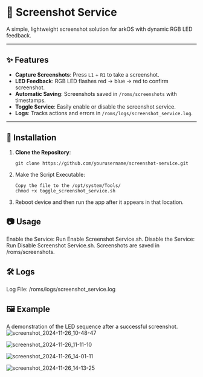 # 📸 Screenshot Service

A simple, lightweight screenshot solution for arkOS with dynamic RGB LED feedback.

---

## ✨ Features

- **Capture Screenshots**: Press `L1` + `R1` to take a screenshot.
- **LED Feedback**: RGB LED flashes red → blue → red to confirm screenshot.
- **Automatic Saving**: Screenshots saved in `/roms/screenshots` with timestamps.
- **Toggle Service**: Easily enable or disable the screenshot service.
- **Logs**: Tracks actions and errors in `/roms/logs/screenshot_service.log`.

---

## 🚀 Installation

1. **Clone the Repository**:
   ```
   git clone https://github.com/yourusername/screenshot-service.git
   ```
2. Make the Script Executable:
   ```
   Copy the file to the /opt/system/Tools/
   chmod +x toggle_screenshot_service.sh
   ```
3. Reboot device and then run the app after it appears in that location.

## 📷 Usage
Enable the Service: Run Enable Screenshot Service.sh.
Disable the Service: Run Disable Screenshot Service.sh.
Screenshots are saved in /roms/screenshots.

## 🛠️ Logs 
Log File: /roms/logs/screenshot_service.log

## 🖼️ Example
A demonstration of the LED sequence after a successful screenshot.
![screenshot_2024-11-26_10-48-47](https://github.com/user-attachments/assets/c572e790-947f-437f-b8b5-f777116511d1)

![screenshot_2024-11-26_11-11-10](https://github.com/user-attachments/assets/da45eaf7-ec8d-4d05-901d-cac89b49fb07)

![screenshot_2024-11-26_14-01-11](https://github.com/user-attachments/assets/eb7266c7-9eef-411c-becb-7a69d7ebc370)

![screenshot_2024-11-26_14-13-25](https://github.com/user-attachments/assets/96f5afae-8726-4ebe-b90e-81d997e9a9ad)
